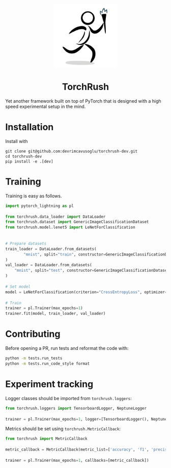 <p align="center">
  <img src="./rsc/logo.png" width="200" height="200" />
</p>

<h1 align="center">TorchRush</h1>
Yet another framework built on top of PyTorch that is designed with a high speed experimental setup in the mind.

# Installation

Install with

```shell
git clone git@github.com:devrimcavusoglu/torchrush-dev.git
cd torchrush-dev
pip install -e .[dev]
```

# Training

Training is easy as follows.

```python
import pytorch_lightning as pl

from torchrush.data_loader import DataLoader
from torchrush.dataset import GenericImageClassificationDataset
from torchrush.model.lenet5 import LeNetForClassification


# Prepare datasets
train_loader = DataLoader.from_datasets(
        "mnist", split="train", constructor=GenericImageClassificationDataset, batch_size=32
)
val_loader = DataLoader.from_datasets(
    "mnist", split="test", constructor=GenericImageClassificationDataset, batch_size=32
)

# Set model
model = LeNetForClassification(criterion="CrossEntropyLoss", optimizer="SGD", input_size=(28, 28, 1), lr=0.01)

# Train
trainer = pl.Trainer(max_epochs=1)
trainer.fit(model, train_loader, val_loader)
```

# Contributing

Before opening a PR, run tests and reformat the code with:

```bash
python -m tests.run_tests
python -m tests.run_code_style format
```

# Experiment tracking

Logger classes should be imported from `torchrush.loggers`:

```python
from torchrush.loggers import TensorboardLogger, NeptuneLogger

trainer = pl.Trainer(max_epochs=1, logger=[TensorboardLogger(), NeptuneLogger()])
```

Metrics should be set using `torchrush.MetricCallback`:

```python
from torchrush import MetricCallback

metric_callback = MetricCallback(metric_list=['accuracy', 'f1', 'precision', 'recall'], log_on='epoch_end')

trainer = pl.Trainer(max_epochs=1, callbacks=[metric_callback])
```